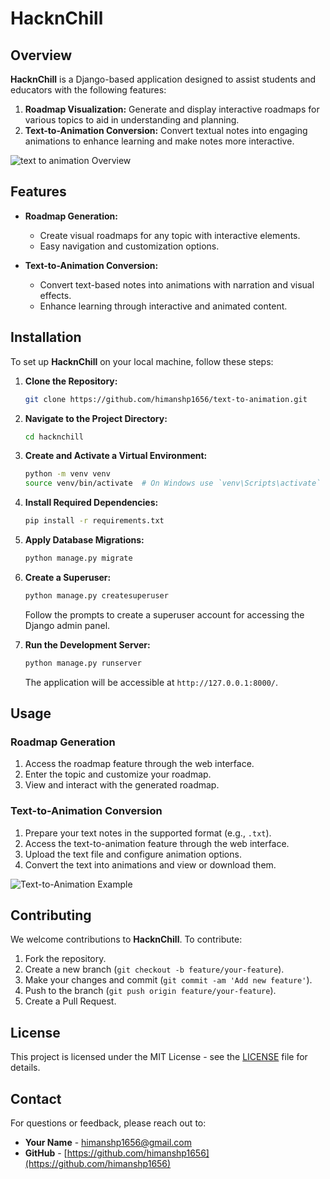 # HacknChill

## Overview

**HacknChill** is a Django-based application designed to assist students and educators with the following features:

1. **Roadmap Visualization:** Generate and display interactive roadmaps for various topics to aid in understanding and planning.
2. **Text-to-Animation Conversion:** Convert textual notes into engaging animations to enhance learning and make notes more interactive.

![text to animation  Overview](https://github.com/himanshp1656/text-to-animation/tree/main/blob/main/videos)

## Features

- **Roadmap Generation:**
  - Create visual roadmaps for any topic with interactive elements.
  - Easy navigation and customization options.

- **Text-to-Animation Conversion:**
  - Convert text-based notes into animations with narration and visual effects.
  - Enhance learning through interactive and animated content.

## Installation

To set up **HacknChill** on your local machine, follow these steps:

1. **Clone the Repository:**

    ```bash
    git clone https://github.com/himanshp1656/text-to-animation.git
    ```

2. **Navigate to the Project Directory:**

    ```bash
    cd hacknchill
    ```

3. **Create and Activate a Virtual Environment:**

    ```bash
    python -m venv venv
    source venv/bin/activate  # On Windows use `venv\Scripts\activate`
    ```

4. **Install Required Dependencies:**

    ```bash
    pip install -r requirements.txt
    ```

5. **Apply Database Migrations:**

    ```bash
    python manage.py migrate
    ```

6. **Create a Superuser:**

    ```bash
    python manage.py createsuperuser
    ```

    Follow the prompts to create a superuser account for accessing the Django admin panel.

7. **Run the Development Server:**

    ```bash
    python manage.py runserver
    ```

    The application will be accessible at `http://127.0.0.1:8000/`.

## Usage

### Roadmap Generation

1. Access the roadmap feature through the web interface.
2. Enter the topic and customize your roadmap.
3. View and interact with the generated roadmap.

### Text-to-Animation Conversion

1. Prepare your text notes in the supported format (e.g., `.txt`).
2. Access the text-to-animation feature through the web interface.
3. Upload the text file and configure animation options.
4. Convert the text into animations and view or download them.

![Text-to-Animation Example](https://github.com/himanshp1656/text-to-animation/tree/main/blob/main/videos)

## Contributing

We welcome contributions to **HacknChill**. To contribute:

1. Fork the repository.
2. Create a new branch (`git checkout -b feature/your-feature`).
3. Make your changes and commit (`git commit -am 'Add new feature'`).
4. Push to the branch (`git push origin feature/your-feature`).
5. Create a Pull Request.

## License

This project is licensed under the MIT License - see the [LICENSE](LICENSE) file for details.

## Contact

For questions or feedback, please reach out to:

- **Your Name** - [himanshp1656@gmail.com](mailto:himanshp1656@gmail.com)
- **GitHub** - [https://github.com/himanshp1656](https://github.com/himanshp1656)

